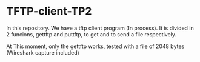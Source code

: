 # TFTP-client-TP2

In this repository. We have a tftp client program (In process).
It is divided in 2 funcions, gettftp and puttftp, to get and to send a file respectively.

At This moment, only the gettftp works, tested with a file of 2048 bytes (Wireshark capture included)
